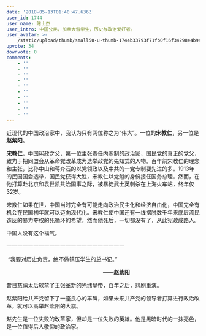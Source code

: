 ```yaml
---
date: '2018-05-13T01:40:47.636Z'
user_id: 1744
user_name: 陈士杰
user_intro: 中国公民，加拿大留学生，历史与政治爱好者。
user_avatar: >-
    /static/upload/thumb/small50-u-thumb-1744b33793f71fb0f16f34298e4b9ea5b3029c60d1bc.png
upvote: 34
downvote: 0
comments:
    - ''
    - ''
    - ''
    - ''
    - ''
    - ''
    - ''
    - ''
    - ''
    - ''
---
```


近现代的中国政治家中，我认为只有两位称之为“伟大”。一位的**宋教仁**，另一位是**赵紫阳**。

**宋教仁**，中国宪政之父，第一位主张责任内阁制的政治家，国民党的真正的党父，致力于把同盟会从革命党改革成为选举政党的先知式的人物。百年前宋教仁的理念和主张，比孙中山和蒋介石的以党领政以及中共的一党专制要先进的多。1913年的民国国会选举，国民党获得大胜，宋教仁以党魁的身份接任国务总理。然而，在他打算赴北京和袁世凯共治国事之际，被暴徒武士英刺杀在上海火车站，终年仅32岁。

宋教仁如果在世，中国当时完全有可能走向政治民主化和经济自由化，中国完全有机会在民国初年就可以迈向现代化。宋教仁使中国还有一线摆脱数千年来底层流民造反的暴力夺权的死循环的希望，然而他死后，一切都没有了，从此宪政成路人。

中国人没有这个福气。

一一一一一一一一一一一一一一一一一一一一一一  

 “我要对历史负责，绝不做镇压学生的总书记。”

                                                                ——**赵紫阳**

昔日慈禧太后软禁了主张革新的光绪皇帝，百年之后，悲剧重演。

赵紫阳给共产党留下了一座良心的丰碑，如果未来共产党的领导者打算进行政治改革，就可以高举赵紫阳的大旗。

赵先生是一位失败的改革家，但却是一位失败的英雄。他是黑暗时代的一抹亮色，是一位值得后人敬仰的政治家。

